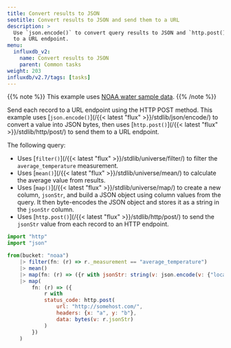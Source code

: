 ```yaml
---
title: Convert results to JSON
seotitle: Convert results to JSON and send them to a URL
description: >
  Use `json.encode()` to convert query results to JSON and `http.post()` to send them
  to a URL endpoint.
menu:
  influxdb_v2:
    name: Convert results to JSON
    parent: Common tasks
weight: 203
influxdb/v2.7/tags: [tasks]
---
```

{{% note %}}
This example uses [NOAA water sample data](/influxdb/v2/reference/sample-data/#noaa-water-sample-data).
{{% /note %}}

Send each record to a URL endpoint using the HTTP POST method. This example uses [`json.encode()`](/{{< latest "flux" >}}/stdlib/json/encode/) to convert a value into JSON bytes, then uses [`http.post()`](/{{< latest "flux" >}}/stdlib/http/post/) to send them to a URL endpoint.

The following query:
  - Uses [`filter()`](/{{< latest "flux" >}}/stdlib/universe/filter/) to filter the `average_temperature` measurement.
  - Uses [`mean()`](/{{< latest "flux" >}}/stdlib/universe/mean/) to calculate the average value from results.
  - Uses [`map()`](/{{< latest "flux" >}}/stdlib/universe/map/) to create a new column, `jsonStr`, and build a JSON object using column values from the query. It then byte-encodes the JSON object and stores it as a string in the `jsonStr` column.
  - Uses [`http.post()`](/{{< latest "flux" >}}/stdlib/http/post/) to send the `jsonStr` value from each record to an HTTP endpoint.


```js
import "http"
import "json"

from(bucket: "noaa")
    |> filter(fn: (r) => r._measurement == "average_temperature")
    |> mean()
    |> map(fn: (r) => ({r with jsonStr: string(v: json.encode(v: {"location": r.location, "mean": r._value}))}))
    |> map(
        fn: (r) => ({
            r with
            status_code: http.post(
                url: "http://somehost.com/",
                headers: {x: "a", y: "b"},
                data: bytes(v: r.jsonStr)
            )
        })
    )
```
